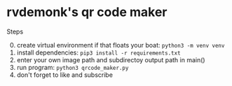 # rvdemonk's qr code maker

Steps

0. create virtual environment if that floats your boat: `python3 -m venv venv`
1. install dependencies: `pip3 install -r requirements.txt`
2. enter your own image path and subdirectoy output path in main()
3. run program: `python3 qrcode_maker.py`
4. don't forget to like and subscribe
